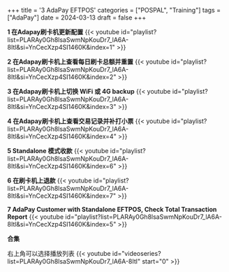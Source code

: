 +++
title = '3 AdaPay EFTPOS'
categories = ["POSPAL", "Training"]
tags = ["AdaPay"]
date = 2024-03-13
draft = false
+++




**1 在Adapay刷卡机更新配置**
{{< youtube id="playlist?list=PLARAy0Gh8lsaSwmNpKouDr7_lA6A-8Itl&si=YnCecXzp4SI1460K&index=1" >}}

**2 在Adapay刷卡机上查看每日刷卡总额并重置**
{{< youtube id="playlist?list=PLARAy0Gh8lsaSwmNpKouDr7_lA6A-8Itl&si=YnCecXzp4SI1460K&index=2" >}}

**3 在Adapay刷卡机上切换 WiFi 或 4G backup**
{{< youtube id="playlist?list=PLARAy0Gh8lsaSwmNpKouDr7_lA6A-8Itl&si=YnCecXzp4SI1460K&index=3" >}}

**4 在Adapay刷卡机上查看交易记录并补打小票**
{{< youtube id="playlist?list=PLARAy0Gh8lsaSwmNpKouDr7_lA6A-8Itl&si=YnCecXzp4SI1460K&index=4" >}}

**5 Standalone 模式收款**
{{< youtube id="playlist?list=PLARAy0Gh8lsaSwmNpKouDr7_lA6A-8Itl&si=YnCecXzp4SI1460K&index=6" >}}

**6 在刷卡机上退款**
{{< youtube id="playlist?list=PLARAy0Gh8lsaSwmNpKouDr7_lA6A-8Itl&si=YnCecXzp4SI1460K&index=7" >}}

**7 AdaPay Customer with Standalone EFTPOS, Check Total Transaction Report**
{{< youtube id="playlist?list=PLARAy0Gh8lsaSwmNpKouDr7_lA6A-8Itl&si=YnCecXzp4SI1460K&index=5" >}}




**合集**

右上角可以选择播放列表
{{< youtube id="videoseries?list=PLARAy0Gh8lsaSwmNpKouDr7_lA6A-8Itl"  start="0" >}}
